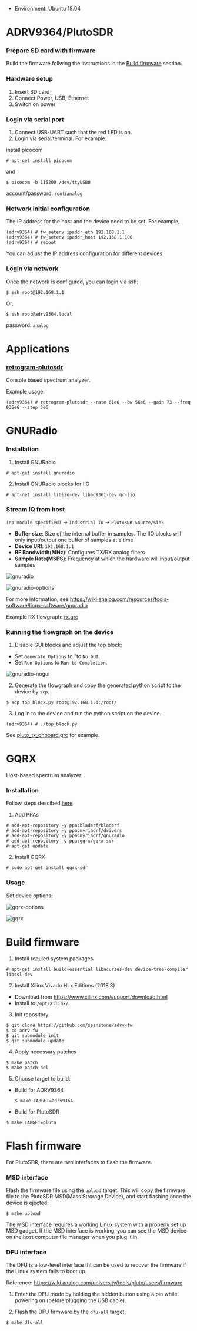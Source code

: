 * Environment: Ubuntu 18.04

# ADRV9364/PlutoSDR

### Prepare SD card with firmware

Build the firmware follwing the instructions in the [Build firmware](#build-firmware) section.

### Hardware setup

1. Insert SD card
2. Connect Power, USB, Ethernet 
3. Switch on power

### Login via serial port

1. Connect USB-UART such that the red LED is on.
2. Login via serial terminal. For example:

  install picocom
  ```
  # apt-get install picocom
  ```
  and
  ```console
  $ picocom -b 115200 /dev/ttyUSB0
  ```
  account/password: `root`/`analog`

### Network initial configuration

The IP address for the host and the device need to be set. For example,

```console
(adrv9364) # fw_setenv ipaddr_eth 192.168.1.1
(adrv9364) # fw_setenv ipaddr_host 192.168.1.100
(adrv9364) # reboot
```

You can adjust the IP address configuration for different devices.

### Login via network

Once the network is configured, you can login via ssh:

```console
$ ssh root@192.168.1.1
```
Or,
```console
$ ssh root@adrv9364.local
```
password: `analog`

# Applications

### [retrogram-plutosdr](https://github.com/r4d10n/retrogram-plutosdr)

Console based spectrum analyzer.

Example usage:
```console
(adrv9364) # retrogram-plutosdr --rate 61e6 --bw 56e6 --gain 73 --freq 935e6 --step 5e6
```

# GNURadio

### Installation

1. Install GNURadio

```console
# apt-get install gnuradio
```

2.  Install GNURadio blocks for IIO

```console
# apt-get install libiio-dev libad9361-dev gr-iio
```
### Stream IQ from host

`(no module specified)` -> `Industrial IO` -> `PlutoSDR Source/Sink`

* __Buffer size__: Size of the internal buffer in samples. The IIO blocks will only input/output one buffer of samples at a time
* __Device URI__: `192.168.1.1`
* __RF Bandwidth(MHz)__: Configures TX/RX analog filters
* __Sample Rate(MSPS)__: Frequency at which the hardware will input/output samples

![gnuradio](gnuradio.png)

![gnuradio-options](gnuradio-options.png)

For more information, see https://wiki.analog.com/resources/tools-software/linux-software/gnuradio

Example RX flowgraph: [rx.grc](rx.grc)

### Running the flowgraph on the device

1. Disable GUI blocks and adjust the top block:
  * Set `Generate Options` to "to `No GUI`.
  * Set `Run Options` to `Run to Completion`.
  
  ![gnuradio-nogui](gnuradio-nogui.png)
  
2. Generate the flowgraph and copy the generated python script to the device by `scp`.
```console
$ scp top_block.py root@192.168.1.1:/root/
```

3. Log in to the device and run the python script on the device.
```console
(adrv9364) # ./top_block.py
```

See [pluto_tx_onboard.grc](pluto_tx_onboard.grc) for example.

# GQRX

Host-based spectrum analyzer.

### Installation

Follow steps descibed [here](http://gqrx.dk/download/install-ubuntu)

1. Add PPAs
```console
# add-apt-repository -y ppa:bladerf/bladerf
# add-apt-repository -y ppa:myriadrf/drivers
# add-apt-repository -y ppa:myriadrf/gnuradio
# add-apt-repository -y ppa:gqrx/gqrx-sdr
# apt-get update
```

2. Install GQRX
```console
# sudo apt-get install gqrx-sdr
```

### Usage

Set device options:

![gqrx-options](gqrx-options.png)

![gqrx](gqrx.png)

# Build firmware

1. Install requied system packages

  ```console
  # apt-get install build-essential libncurses-dev device-tree-compiler libssl-dev
  ```
  
2. Install Xilinx Vivado HLx Editions (2018.3)

  * Download from https://www.xilinx.com/support/download.html
  * Install to `/opt/Xilinx/`

3. Init repository
  ```console
  $ git clone https://github.com/seanstone/adrv-fw
  $ cd adrv-fw
  $ git submodule init
  $ git submodule update
  ```

4. Apply necessary patches
  ```console
  $ make patch
  $ make patch-hdl
  ```

5. Choose target to build:
* Build for ADRV9364
  ```console
  $ make TARGET=adrv9364
  ```
 * Build for PlutoSDR
  ```console
  $ make TARGET=pluto
  ```
  
# Flash firmware
  
For PlutoSDR, there are two interfaces to flash the firmware.

### MSD interface

Flash the firmware file using the `upload` target. This will copy the firmware file to the PlutoSDR MSD(Mass Strorage Device), and start flashing once the device is ejected:
```console
$ make upload
```

The MSD interface requires a working Linux system with a properly set up MSD gadget. If the MSD interface is working, you can see the MSD device on the host computer file manager when you plug it in.

### DFU interface

The DFU is a low-level interface tht can be used to recover the firmware if the Linux system fails to boot up.

Reference: https://wiki.analog.com/university/tools/pluto/users/firmware

1. Enter the DFU mode by holding the hidden button using a pin while powering on (before plugging the USB cable).

2. Flash the DFU firmware by the `dfu-all` target:
```console
$ make dfu-all
```

